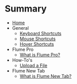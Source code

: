 # Summary

* [Home](README.md)
* General
  * [Keyboard Shortcuts](general/keyboard-shortcuts.md)
  * [Mouse Shortcuts](general/mouse-shortcuts.md)
  * [Hover Shortcuts](general/hover-shortcuts.md)
* Flume Pro
  * [What is Flume Pro?](flume-pro/what-is-flume-pro.md)
* How-To's
  * [Upload a File](how-tos/upload-a-file.md)
* Flume New Tab
  * [What is Flume New Tab?](flume-new-tab/what-is-flume-new-tab.md)

